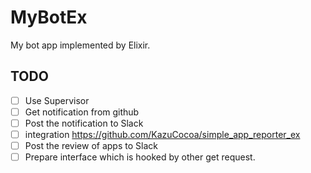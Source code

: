 MyBotEx
========

My bot app implemented by Elixir.

## TODO

- [ ] Use Supervisor
- [ ] Get notification from github
- [ ] Post the notification to Slack
- [ ] integration https://github.com/KazuCocoa/simple_app_reporter_ex
- [ ] Post the review of apps to Slack
- [ ] Prepare interface which is hooked by other get request.
